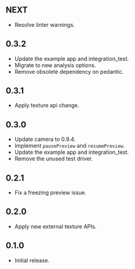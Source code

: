 ## NEXT

* Resolve linter warnings.

## 0.3.2

* Update the example app and integration_test.
* Migrate to new analysis options.
* Remove obsolete dependency on pedantic.

## 0.3.1

* Apply texture api change.

## 0.3.0

* Update camera to 0.9.4.
* Implement `pausePreview` and `resumePreview`.
* Update the example app and integration_test.
* Remove the unused test driver.

## 0.2.1

* Fix a freezing preview issue.

## 0.2.0

* Apply new external texture APIs.

## 0.1.0

* Initial release.
